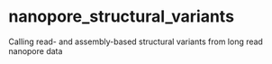 # nanopore_structural_variants
Calling read- and assembly-based structural variants from long read nanopore data
